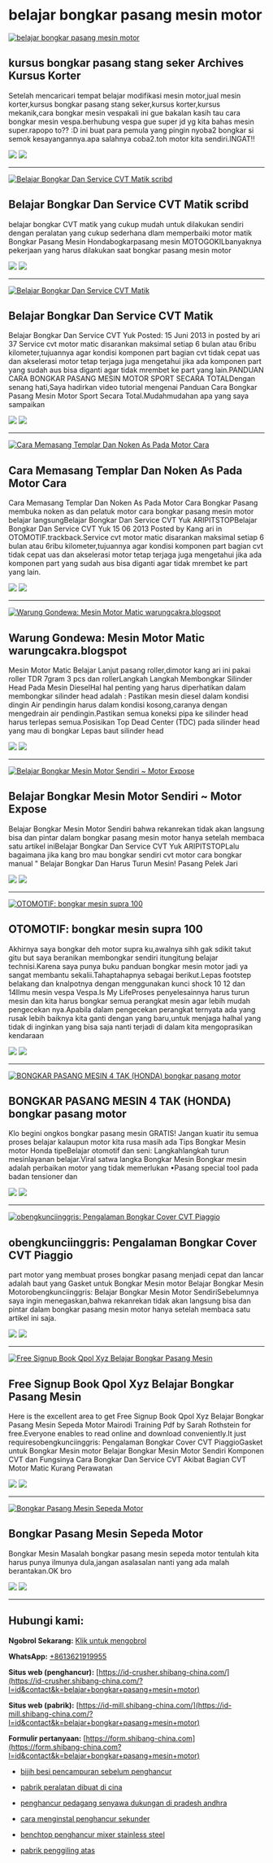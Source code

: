 # belajar bongkar pasang mesin motor

<a href="https://swt.shibang-china.com/?l=id&img&k=belajar+bongkar+pasang+mesin+motor" target="_blank">![belajar bongkar pasang mesin motor](http://static.shibang-china.com/all-800x300/1002.jpg)</a>

## kursus bongkar pasang stang seker Archives Kursus Korter
Setelah mencaricari tempat belajar modifikasi mesin motor,jual mesin korter,kursus bongkar pasang stang seker,kursus korter,kursus mekanik,cara bongkar mesin vespakali ini gue bakalan kasih tau cara bongkar mesin vespa.berhubung vespa gue super jd yg kita bahas mesin super.rapopo to?? :D ini buat para pemula yang pingin nyoba2 bongkar si semok kesayangannya.apa salahnya coba2.toh motor kita sendiri.INGAT!!


<a href="https://whatsapp.shibangsoft.com/WhatsApp.php" target="_blank" title="WhatsApp">![](http://static.shibang-china.com/icon/whatsapp.png)</a> <a href="https://swt.shibang-china.com/?l=id&icon&k=belajar+bongkar+pasang+mesin+motor" target="_blank">![](http://static.shibang-china.com/icon/chat-id.png)</a>

---

<a href="https://swt.shibang-china.com/?l=id&img&k=belajar+bongkar+pasang+mesin+motor" target="_blank">![Belajar Bongkar Dan Service CVT Matik scribd](http://static.shibang-china.com/all-800x300/1331.jpg)</a>

## Belajar Bongkar Dan Service CVT Matik scribd
belajar bongkar CVT matik yang cukup mudah untuk dilakukan sendiri dengan peralatan yang cukup sederhana dlam memperbaiki motor matik Bongkar Pasang Mesin Hondabogkarpasang mesin MOTOGOKILbanyaknya pekerjaan yang harus dilakukan saat bongkar pasang mesin motor


<a href="https://whatsapp.shibangsoft.com/WhatsApp.php" target="_blank" title="WhatsApp">![](http://static.shibang-china.com/icon/whatsapp.png)</a> <a href="https://swt.shibang-china.com/?l=id&icon&k=belajar+bongkar+pasang+mesin+motor" target="_blank">![](http://static.shibang-china.com/icon/chat-id.png)</a>

---

<a href="https://swt.shibang-china.com/?l=id&img&k=belajar+bongkar+pasang+mesin+motor" target="_blank">![Belajar Bongkar Dan Service CVT Matik](http://static.shibang-china.com/all-800x300/33.jpg)</a>

## Belajar Bongkar Dan Service CVT Matik
Belajar Bongkar Dan Service CVT Yuk Posted: 15 Juni 2013 in posted by ari 37 Service cvt motor matic disarankan maksimal setiap 6 bulan atau 6ribu kilometer,tujuannya agar kondisi komponen part bagian cvt tidak cepat uas dan akselerasi motor tetap terjaga juga mengetahui jika ada komponen part yang sudah aus bisa diganti agar tidak mrembet ke part yang lain.PANDUAN CARA BONGKAR PASANG MESIN MOTOR SPORT SECARA TOTALDengan senang hati,Saya hadirkan video tutorial mengenai Panduan Cara Bongkar Pasang Mesin Motor Sport Secara Total.Mudahmudahan apa yang saya sampaikan


<a href="https://whatsapp.shibangsoft.com/WhatsApp.php" target="_blank" title="WhatsApp">![](http://static.shibang-china.com/icon/whatsapp.png)</a> <a href="https://swt.shibang-china.com/?l=id&icon&k=belajar+bongkar+pasang+mesin+motor" target="_blank">![](http://static.shibang-china.com/icon/chat-id.png)</a>

---

<a href="https://swt.shibang-china.com/?l=id&img&k=belajar+bongkar+pasang+mesin+motor" target="_blank">![Cara Memasang Templar Dan Noken As Pada Motor Cara](http://static.shibang-china.com/all-800x300/1049.jpg)</a>

## Cara Memasang Templar Dan Noken As Pada Motor Cara
Cara Memasang Templar Dan Noken As Pada Motor Cara Bongkar Pasang membuka noken as dan pelatuk motor cara bongkar pasang mesin motor belajar langsungBelajar Bongkar Dan Service CVT Yuk ARIPITSTOPBelajar Bongkar Dan Service CVT Yuk 15 06 2013 Posted by Kang ari in OTOMOTIF.trackback.Service cvt motor matic disarankan maksimal setiap 6 bulan atau 6ribu kilometer,tujuannya agar kondisi komponen part bagian cvt tidak cepat uas dan akselerasi motor tetap terjaga juga mengetahui jika ada komponen part yang sudah aus bisa diganti agar tidak mrembet ke part yang lain.


<a href="https://whatsapp.shibangsoft.com/WhatsApp.php" target="_blank" title="WhatsApp">![](http://static.shibang-china.com/icon/whatsapp.png)</a> <a href="https://swt.shibang-china.com/?l=id&icon&k=belajar+bongkar+pasang+mesin+motor" target="_blank">![](http://static.shibang-china.com/icon/chat-id.png)</a>

---

<a href="https://swt.shibang-china.com/?l=id&img&k=belajar+bongkar+pasang+mesin+motor" target="_blank">![Warung Gondewa: Mesin Motor Matic warungcakra.blogspot](http://static.shibang-china.com/all-800x300/171.jpg)</a>

## Warung Gondewa: Mesin Motor Matic warungcakra.blogspot
Mesin Motor Matic Belajar Lanjut pasang roller,dimotor kang ari ini pakai roller TDR 7gram 3 pcs dan rollerLangkah Langkah Membongkar Silinder Head Pada Mesin DieselHal hal penting yang harus diperhatikan dalam membongkar silinder head adalah : Pastikan mesin diesel dalam kondisi dingin Air pendingin harus dalam kondisi kosong,caranya dengan mengedrain air pendingin.Pastikan semua koneksi pipa ke silinder head harus terlepas semua.Posisikan Top Dead Center (TDC) pada silinder head yang mau di bongkar Lepas baut silinder head


<a href="https://whatsapp.shibangsoft.com/WhatsApp.php" target="_blank" title="WhatsApp">![](http://static.shibang-china.com/icon/whatsapp.png)</a> <a href="https://swt.shibang-china.com/?l=id&icon&k=belajar+bongkar+pasang+mesin+motor" target="_blank">![](http://static.shibang-china.com/icon/chat-id.png)</a>

---

<a href="https://swt.shibang-china.com/?l=id&img&k=belajar+bongkar+pasang+mesin+motor" target="_blank">![Belajar Bongkar Mesin Motor Sendiri ~ Motor Expose](http://static.shibang-china.com/all-800x300/326.jpg)</a>

## Belajar Bongkar Mesin Motor Sendiri ~ Motor Expose
Belajar Bongkar Mesin Motor Sendiri bahwa rekanrekan tidak akan langsung bisa dan pintar dalam bongkar pasang mesin motor hanya setelah membaca satu artikel iniBelajar Bongkar Dan Service CVT Yuk ARIPITSTOPLalu bagaimana jika kang bro mau bongkar sendiri cvt motor cara bongkar manual " Belajar Bongkar Dan Harus Turun Mesin! Pasang Pelek Jari


<a href="https://whatsapp.shibangsoft.com/WhatsApp.php" target="_blank" title="WhatsApp">![](http://static.shibang-china.com/icon/whatsapp.png)</a> <a href="https://swt.shibang-china.com/?l=id&icon&k=belajar+bongkar+pasang+mesin+motor" target="_blank">![](http://static.shibang-china.com/icon/chat-id.png)</a>

---

<a href="https://swt.shibang-china.com/?l=id&img&k=belajar+bongkar+pasang+mesin+motor" target="_blank">![OTOMOTIF: bongkar mesin supra 100](http://static.shibang-china.com/all-800x300/1053.jpg)</a>

## OTOMOTIF: bongkar mesin supra 100
Akhirnya saya bongkar deh motor supra ku,awalnya sihh gak sdikit takut gitu but saya beranikan membongkar sendiri itungitung belajar technisi.Karena saya punya buku panduan bongkar mesin motor jadi ya sangat membantu sekalii.Tahaptahapnya sebagai berikut.Lepas footstep belakang dan knalpotnya dengan menggunakan kunci shock 10 12 dan 14Ilmu mesin vespa Vespa.Is My LifeProses penyelesainnya harus turun mesin dan kita harus bongkar semua perangkat mesin agar lebih mudah pengecekan nya.Apabila dalam pengecekan perangkat ternyata ada yang rusak lebih baiknya kita ganti dengan yang baru,untuk menjaga halhal yang tidak di inginkan yang bisa saja nanti terjadi di dalam kita mengoprasikan kendaraan


<a href="https://whatsapp.shibangsoft.com/WhatsApp.php" target="_blank" title="WhatsApp">![](http://static.shibang-china.com/icon/whatsapp.png)</a> <a href="https://swt.shibang-china.com/?l=id&icon&k=belajar+bongkar+pasang+mesin+motor" target="_blank">![](http://static.shibang-china.com/icon/chat-id.png)</a>

---

<a href="https://swt.shibang-china.com/?l=id&img&k=belajar+bongkar+pasang+mesin+motor" target="_blank">![BONGKAR PASANG MESIN 4 TAK (HONDA) bongkar pasang motor](http://static.shibang-china.com/all-800x300/259.jpg)</a>

## BONGKAR PASANG MESIN 4 TAK (HONDA) bongkar pasang motor
Klo begini ongkos bongkar pasang mesin GRATIS! Jangan kuatir itu semua proses belajar kalaupun motor kita rusa masih ada Tips Bongkar Mesin motor Honda tipeBelajar otomotif dan seni: Langkahlangkah turun mesinlayanan belajar.Viral satwa langka Bongkar Mesin Bongkar mesin adalah perbaikan motor yang tidak memerlukan •Pasang special tool pada badan tensioner dan


<a href="https://whatsapp.shibangsoft.com/WhatsApp.php" target="_blank" title="WhatsApp">![](http://static.shibang-china.com/icon/whatsapp.png)</a> <a href="https://swt.shibang-china.com/?l=id&icon&k=belajar+bongkar+pasang+mesin+motor" target="_blank">![](http://static.shibang-china.com/icon/chat-id.png)</a>

---

<a href="https://swt.shibang-china.com/?l=id&img&k=belajar+bongkar+pasang+mesin+motor" target="_blank">![obengkunciinggris: Pengalaman Bongkar Cover CVT Piaggio](http://static.shibang-china.com/all-800x300/1332.jpg)</a>

## obengkunciinggris: Pengalaman Bongkar Cover CVT Piaggio
part motor yang membuat proses bongkar pasang menjadi cepat dan lancar adalah baut yang Gasket untuk Bongkar Mesin motor Belajar Bongkar Mesin Motorobengkunciinggris: Belajar Bongkar Mesin Motor SendiriSebelumnya saya ingin menegaskan,bahwa rekanrekan tidak akan langsung bisa dan pintar dalam bongkar pasang mesin motor hanya setelah membaca satu artikel ini saja.


<a href="https://whatsapp.shibangsoft.com/WhatsApp.php" target="_blank" title="WhatsApp">![](http://static.shibang-china.com/icon/whatsapp.png)</a> <a href="https://swt.shibang-china.com/?l=id&icon&k=belajar+bongkar+pasang+mesin+motor" target="_blank">![](http://static.shibang-china.com/icon/chat-id.png)</a>

---

<a href="https://swt.shibang-china.com/?l=id&img&k=belajar+bongkar+pasang+mesin+motor" target="_blank">![Free Signup Book Qpol Xyz Belajar Bongkar Pasang Mesin](http://static.shibang-china.com/all-800x300/706.jpg)</a>

## Free Signup Book Qpol Xyz Belajar Bongkar Pasang Mesin
Here is the excellent area to get Free Signup Book Qpol Xyz Belajar Bongkar Pasang Mesin Sepeda Motor Mairodi Training Pdf by Sarah Rothstein for free.Everyone enables to read online and download conveniently.It just requiresobengkunciinggris: Pengalaman Bongkar Cover CVT PiaggioGasket untuk Bongkar Mesin motor Belajar Bongkar Mesin Motor Sendiri Komponen CVT dan Fungsinya Cara Bongkar Dan Service CVT Akibat Bagian CVT Motor Matic Kurang Perawatan


<a href="https://whatsapp.shibangsoft.com/WhatsApp.php" target="_blank" title="WhatsApp">![](http://static.shibang-china.com/icon/whatsapp.png)</a> <a href="https://swt.shibang-china.com/?l=id&icon&k=belajar+bongkar+pasang+mesin+motor" target="_blank">![](http://static.shibang-china.com/icon/chat-id.png)</a>

---

<a href="https://swt.shibang-china.com/?l=id&img&k=belajar+bongkar+pasang+mesin+motor" target="_blank">![Bongkar Pasang Mesin Sepeda Motor](http://static.shibang-china.com/all-800x300/108.jpg)</a>

## Bongkar Pasang Mesin Sepeda Motor
Bongkar Mesin Masalah bongkar pasang mesin sepeda motor tentulah kita harus punya ilmunya dula,jangan asalasalan nanti yang ada malah berantakan.OK bro

<a href="https://whatsapp.shibangsoft.com/WhatsApp.php" target="_blank" title="WhatsApp">![](http://static.shibang-china.com/icon/whatsapp.png)</a> <a href="https://swt.shibang-china.com/?l=id&icon&k=belajar+bongkar+pasang+mesin+motor" target="_blank">![](http://static.shibang-china.com/icon/chat-id.png)</a>

---
## Hubungi kami:

**Ngobrol Sekarang:** [Klik untuk mengobrol](https://swt.shibang-china.com?l=id&contact&k=belajar+bongkar+pasang+mesin+motor)

**WhatsApp:**  [+8613621919955](https://whatsapp.shibangsoft.com/WhatsApp.php)

**Situs web (penghancur):** [https://id-crusher.shibang-china.com/](https://id-crusher.shibang-china.com/?l=id&contact&k=belajar+bongkar+pasang+mesin+motor)

**Situs web (pabrik):** [https://id-mill.shibang-china.com/](https://id-mill.shibang-china.com/?l=id&contact&k=belajar+bongkar+pasang+mesin+motor)

**Formulir pertanyaan:** [https://form.shibang-china.com](https://form.shibang-china.com?l=id&contact&k=belajar+bongkar+pasang+mesin+motor)

* [bijih besi pencampuran sebelum penghancur](../45/bijih%20besi%20pencampuran%20sebelum%20penghancur.md)

* [pabrik peralatan dibuat di cina](../41/pabrik%20peralatan%20dibuat%20di%20cina.md)

* [penghancur pedagang senyawa dukungan di pradesh andhra](../43/penghancur%20pedagang%20senyawa%20dukungan%20di%20pradesh%20andhra.md)

* [cara menginstal penghancur sekunder](../44/cara%20menginstal%20penghancur%20sekunder.md)

* [benchtop penghancur mixer stainless steel](../46/benchtop%20penghancur%20mixer%20stainless%20steel.md)

* [pabrik penggiling atas](../46/pabrik%20penggiling%20atas.md)